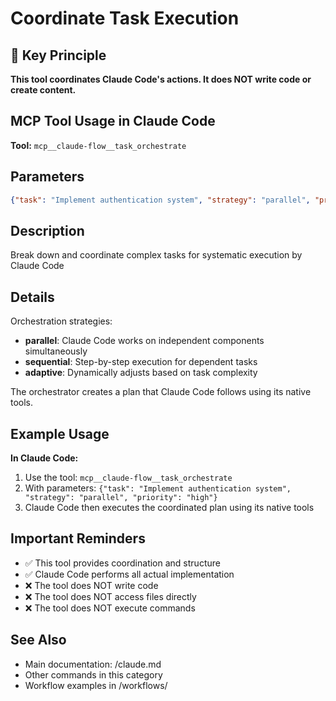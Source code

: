 # Coordinate Task Execution

## 🎯 Key Principle

**This tool coordinates Claude Code's actions. It does NOT write code or create content.**

## MCP Tool Usage in Claude Code

**Tool:** `mcp__claude-flow__task_orchestrate`

## Parameters

```json
{"task": "Implement authentication system", "strategy": "parallel", "priority": "high"}
```

## Description

Break down and coordinate complex tasks for systematic execution by Claude Code

## Details

Orchestration strategies:

- **parallel**: Claude Code works on independent components simultaneously
- **sequential**: Step-by-step execution for dependent tasks
- **adaptive**: Dynamically adjusts based on task complexity

The orchestrator creates a plan that Claude Code follows using its native tools.

## Example Usage

**In Claude Code:**

1. Use the tool: `mcp__claude-flow__task_orchestrate`
2. With parameters: `{"task": "Implement authentication system", "strategy": "parallel", "priority": "high"}`
3. Claude Code then executes the coordinated plan using its native tools

## Important Reminders

- ✅ This tool provides coordination and structure
- ✅ Claude Code performs all actual implementation
- ❌ The tool does NOT write code
- ❌ The tool does NOT access files directly
- ❌ The tool does NOT execute commands

## See Also

- Main documentation: /claude.md
- Other commands in this category
- Workflow examples in /workflows/
